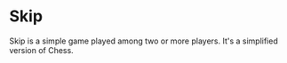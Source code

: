 Skip
===

Skip is a simple game played among two or more players. It's a simplified version of Chess.
